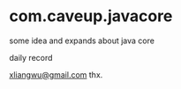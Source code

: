 com.caveup.javacore
===================

some idea and expands about java core

daily record


xliangwu@gmail.com
thx.
